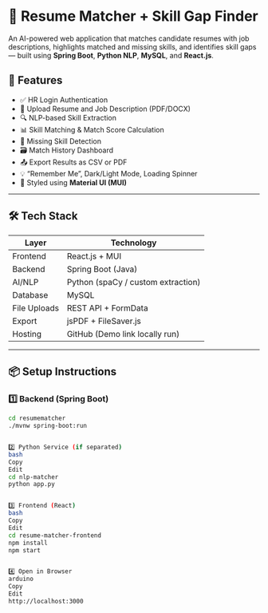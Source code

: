 # 🤖 Resume Matcher + Skill Gap Finder

An AI-powered web application that matches candidate resumes with job descriptions, highlights matched and missing skills, and identifies skill gaps — built using **Spring Boot**, **Python NLP**, **MySQL**, and **React.js**.

## 🚀 Features

- ✅ HR Login Authentication
- 📄 Upload Resume and Job Description (PDF/DOCX)
- 🔍 NLP-based Skill Extraction
- 📊 Skill Matching & Match Score Calculation
- 🧠 Missing Skill Detection
- 🗃️ Match History Dashboard
- 📤 Export Results as CSV or PDF
- 💡 “Remember Me”, Dark/Light Mode, Loading Spinner
- 🎨 Styled using **Material UI (MUI)**

---

## 🛠️ Tech Stack

| Layer        | Technology |
|--------------|------------|
| Frontend     | React.js + MUI |
| Backend      | Spring Boot (Java) |
| AI/NLP       | Python (spaCy / custom extraction) |
| Database     | MySQL |
| File Uploads | REST API + FormData |
| Export       | jsPDF + FileSaver.js |
| Hosting      | GitHub (Demo link locally run) |


---

## 📦 Setup Instructions

### 1️⃣ Backend (Spring Boot)

```bash
cd resumematcher
./mvnw spring-boot:run


2️⃣ Python Service (if separated)
bash
Copy
Edit
cd nlp-matcher
python app.py


3️⃣ Frontend (React)
bash
Copy
Edit
cd resume-matcher-frontend
npm install
npm start


4️⃣ Open in Browser
arduino
Copy
Edit
http://localhost:3000



